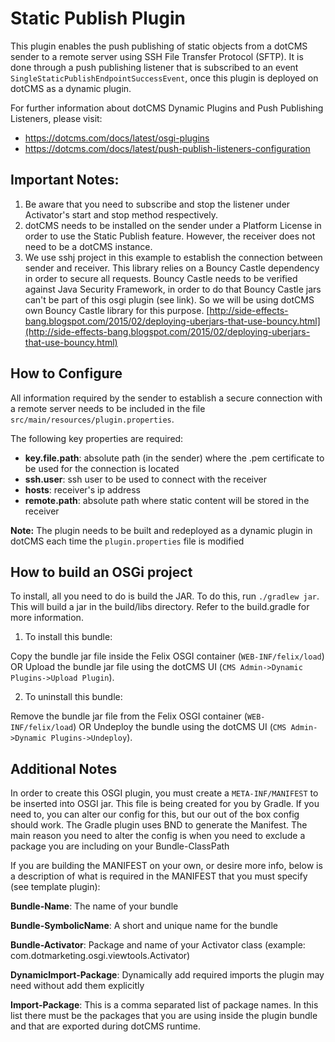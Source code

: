 
# Static Publish Plugin


This plugin enables the push publishing of static objects from a dotCMS sender to a remote server using SSH File Transfer Protocol (SFTP). It is done through a push publishing listener that is subscribed to an event `SingleStaticPublishEndpointSuccessEvent`, once this plugin is deployed on dotCMS as a dynamic plugin.

For further information about dotCMS Dynamic Plugins and Push Publishing Listeners, please visit:

* https://dotcms.com/docs/latest/osgi-plugins 
* https://dotcms.com/docs/latest/push-publish-listeners-configuration


## Important Notes:

1. Be aware that you need to subscribe and stop the listener under Activator's start and stop method respectively.
2. dotCMS needs to be installed on the sender under a Platform License in order to use the Static Publish feature. However, the receiver does not need to be a dotCMS instance.
3. We use sshj project in this example to establish the connection between sender and receiver. This library relies on a Bouncy Castle dependency in order to secure all requests. Bouncy Castle needs to be verified against Java Security Framework, in order to do that Bouncy Castle jars can't be part of this osgi plugin (see link). So we will be using dotCMS own Bouncy Castle library for this purpose. [http://side-effects-bang.blogspot.com/2015/02/deploying-uberjars-that-use-bouncy.html](http://side-effects-bang.blogspot.com/2015/02/deploying-uberjars-that-use-bouncy.html)

## How to Configure

All information required by the sender to establish a secure connection with a remote server needs to be included in the file `src/main/resources/plugin.properties`. 

The following key properties are required:

* **key.file.path**: absolute path (in the sender) where the .pem certificate to be used for the connection is located
* **ssh.user**: ssh user to be used to connect with the receiver
* **hosts**: receiver's ip address
* **remote.path**: absolute path where static content will be stored in the receiver

**Note:** The plugin needs to be built and redeployed as a dynamic plugin in dotCMS each time the `plugin.properties` file is modified



## How to build an OSGi project


To install, all you need to do is build the JAR. To do this, run `./gradlew jar`. This will build a jar in the build/libs directory. Refer to the build.gradle for more information.



1. To install this bundle:

Copy the bundle jar file inside the Felix OSGI container (`WEB-INF/felix/load`) OR Upload the bundle jar file using the dotCMS UI (`CMS Admin->Dynamic Plugins->Upload Plugin`).

2. To uninstall this bundle:

Remove the bundle jar file from the Felix OSGI container (`WEB-INF/felix/load`) OR Undeploy the bundle using the dotCMS UI (`CMS Admin->Dynamic Plugins->Undeploy`).

## Additional Notes

In order to create this OSGI plugin, you must create a `META-INF/MANIFEST` to be inserted into OSGI jar. This file is being created for you by Gradle. If you need to, you can alter our config for this, but our out of the box config should work. The Gradle plugin uses BND to generate the Manifest. The main reason you need to alter the config is when you need to exclude a package you are including on your Bundle-ClassPath

If you are building the MANIFEST on your own, or desire more info, below is a description of what is required in the MANIFEST that you must specify (see template plugin):

**Bundle-Name**: The name of your bundle

**Bundle-SymbolicName**: A short and unique name for the bundle

**Bundle-Activator**: Package and name of your Activator class (example: com.dotmarketing.osgi.viewtools.Activator)

**DynamicImport-Package**: Dynamically add required imports the plugin may need without add them explicitly

**Import-Package**: This is a comma separated list of package names. In this list there must be the packages that you are using inside the plugin bundle and that are exported during dotCMS runtime.
